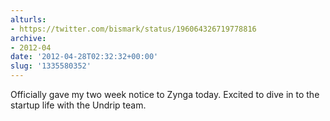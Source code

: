 ```yaml
---
alturls:
- https://twitter.com/bismark/status/196064326719778816
archive:
- 2012-04
date: '2012-04-28T02:32:32+00:00'
slug: '1335580352'
---
```


Officially gave my two week notice to Zynga today. Excited to dive in to the startup life with the Undrip team.

